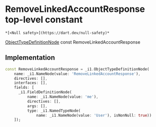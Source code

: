 


# RemoveLinkedAccountResponse top-level constant






    *[<Null safety>](https://dart.dev/null-safety)*


[ObjectTypeDefinitionNode](https://pub.dev/documentation/gql/0.13.0/ast/ObjectTypeDefinitionNode-class.html) const RemoveLinkedAccountResponse
  







## Implementation

```dart
const RemoveLinkedAccountResponse = _i1.ObjectTypeDefinitionNode(
    name: _i1.NameNode(value: 'RemoveLinkedAccountResponse'),
    directives: [],
    interfaces: [],
    fields: [
      _i1.FieldDefinitionNode(
          name: _i1.NameNode(value: 'me'),
          directives: [],
          args: [],
          type: _i1.NamedTypeNode(
              name: _i1.NameNode(value: 'User'), isNonNull: true))
    ]);
```








